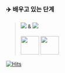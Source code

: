 ### :airplane: 배우고 있는 단계 


> #### <img src="https://img.shields.io/badge/Kotlin-7F52FF?style=flat-square&logo=kotlin&logoColor=white"/>  &  <img src="https://img.shields.io/badge/AndroidStudio-3DDC84?style=flat-square&logo=androidstudio&logoColor=white"/>
>
> <image src="https://user-images.githubusercontent.com/77138279/107669237-dfe31580-6cd4-11eb-99a0-94018d8484ec.png" height="50"> <image src="https://user-images.githubusercontent.com/77138279/107669254-e3769c80-6cd4-11eb-85b2-35128e329b76.png" height="50">


[![Hits](https://hits.seeyoufarm.com/api/count/incr/badge.svg?url=https%3A%2F%2Fgithub.com%2Fekye26&count_bg=%23FFCFCF&title_bg=%23FF4E4E&icon=rootssage.svg&icon_color=%23FFFFFF&title=VISITORS&edge_flat=false)](https://hits.seeyoufarm.com)
